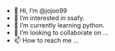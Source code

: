 - 👋 Hi, I’m @jojoo99
- 👀 I’m interested in ssafy.
- 🌱 I’m currently learning python.
- 💞️ I’m looking to collaborate on ...
- 📫 How to reach me ...

<!---
jojoo99/jojoo99 is a ✨ special ✨ repository because its `README.md` (this file) appears on your GitHub profile.
You can click the Preview link to take a look at your changes.
--->
